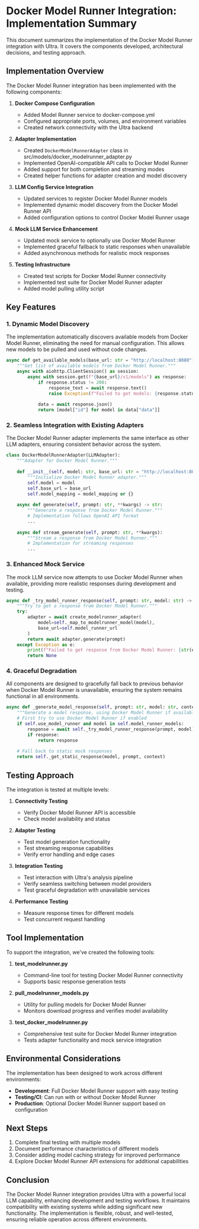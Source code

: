 # Docker Model Runner Integration: Implementation Summary

This document summarizes the implementation of the Docker Model Runner integration with Ultra. It covers the components developed, architectural decisions, and testing approach.

## Implementation Overview

The Docker Model Runner integration has been implemented with the following components:

1. **Docker Compose Configuration**
   - Added Model Runner service to docker-compose.yml
   - Configured appropriate ports, volumes, and environment variables
   - Created network connectivity with the Ultra backend

2. **Adapter Implementation**
   - Created `DockerModelRunnerAdapter` class in src/models/docker_modelrunner_adapter.py
   - Implemented OpenAI-compatible API calls to Docker Model Runner
   - Added support for both completion and streaming modes
   - Created helper functions for adapter creation and model discovery

3. **LLM Config Service Integration**
   - Updated services to register Docker Model Runner models
   - Implemented dynamic model discovery from the Docker Model Runner API
   - Added configuration options to control Docker Model Runner usage

4. **Mock LLM Service Enhancement**
   - Updated mock service to optionally use Docker Model Runner
   - Implemented graceful fallback to static responses when unavailable
   - Added asynchronous methods for realistic mock responses

5. **Testing Infrastructure**
   - Created test scripts for Docker Model Runner connectivity
   - Implemented test suite for Docker Model Runner adapter
   - Added model pulling utility script

## Key Features

### 1. Dynamic Model Discovery

The implementation automatically discovers available models from Docker Model Runner, eliminating the need for manual configuration. This allows new models to be pulled and used without code changes.

```python
async def get_available_models(base_url: str = "http://localhost:8080") -> List[str]:
    """Get list of available models from Docker Model Runner."""
    async with aiohttp.ClientSession() as session:
        async with session.get(f"{base_url}/v1/models") as response:
            if response.status != 200:
                response_text = await response.text()
                raise Exception(f"Failed to get models: {response.status}, {response_text}")
            
            data = await response.json()
            return [model["id"] for model in data["data"]]
```

### 2. Seamless Integration with Existing Adapters

The Docker Model Runner adapter implements the same interface as other LLM adapters, ensuring consistent behavior across the system.

```python
class DockerModelRunnerAdapter(LLMAdapter):
    """Adapter for Docker Model Runner."""
    
    def __init__(self, model: str, base_url: str = "http://localhost:8080", model_mapping: Optional[Dict[str, str]] = None):
        """Initialize Docker Model Runner adapter."""
        self.model = model
        self.base_url = base_url
        self.model_mapping = model_mapping or {}
        
    async def generate(self, prompt: str, **kwargs) -> str:
        """Generate a response from Docker Model Runner."""
        # Implementation follows OpenAI API format
        ...
    
    async def stream_generate(self, prompt: str, **kwargs):
        """Stream a response from Docker Model Runner."""
        # Implementation for streaming responses
        ...
```

### 3. Enhanced Mock Service

The mock LLM service now attempts to use Docker Model Runner when available, providing more realistic responses during development and testing.

```python
async def _try_model_runner_response(self, prompt: str, model: str) -> Optional[str]:
    """Try to get a response from Docker Model Runner."""
    try:
        adapter = await create_modelrunner_adapter(
            model=self._map_to_modelrunner_model(model),
            base_url=self.model_runner_url
        )
        return await adapter.generate(prompt)
    except Exception as e:
        print(f"Failed to get response from Docker Model Runner: {str(e)}")
        return None
```

### 4. Graceful Degradation

All components are designed to gracefully fall back to previous behavior when Docker Model Runner is unavailable, ensuring the system remains functional in all environments.

```python
async def _generate_model_response(self, prompt: str, model: str, context: str = "") -> str:
    """Generate a model response, using Docker Model Runner if available."""
    # First try to use Docker Model Runner if enabled
    if self.use_model_runner and model in self.model_runner_models:
        response = await self._try_model_runner_response(prompt, model)
        if response:
            return response
    
    # Fall back to static mock responses
    return self._get_static_response(model, prompt, context)
```

## Testing Approach

The integration is tested at multiple levels:

1. **Connectivity Testing**
   - Verify Docker Model Runner API is accessible
   - Check model availability and status

2. **Adapter Testing**
   - Test model generation functionality
   - Test streaming response capabilities
   - Verify error handling and edge cases

3. **Integration Testing**
   - Test interaction with Ultra's analysis pipeline
   - Verify seamless switching between model providers
   - Test graceful degradation with unavailable services

4. **Performance Testing**
   - Measure response times for different models
   - Test concurrent request handling

## Tool Implementation

To support the integration, we've created the following tools:

1. **test_modelrunner.py**
   - Command-line tool for testing Docker Model Runner connectivity
   - Supports basic response generation tests

2. **pull_modelrunner_models.py**
   - Utility for pulling models for Docker Model Runner
   - Monitors download progress and verifies model availability

3. **test_docker_modelrunner.py**
   - Comprehensive test suite for Docker Model Runner integration
   - Tests adapter functionality and mock service integration

## Environmental Considerations

The implementation has been designed to work across different environments:

- **Development**: Full Docker Model Runner support with easy testing
- **Testing/CI**: Can run with or without Docker Model Runner
- **Production**: Optional Docker Model Runner support based on configuration

## Next Steps

1. Complete final testing with multiple models
2. Document performance characteristics of different models
3. Consider adding model caching strategy for improved performance
4. Explore Docker Model Runner API extensions for additional capabilities

## Conclusion

The Docker Model Runner integration provides Ultra with a powerful local LLM capability, enhancing development and testing workflows. It maintains compatibility with existing systems while adding significant new functionality. The implementation is flexible, robust, and well-tested, ensuring reliable operation across different environments.